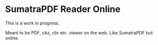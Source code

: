 # SumatraPDF Reader Online

This is a work in progress.

Meant to be PDF, cbz, cbr etc. viewer on the web. Like SumatraPDF but online.
